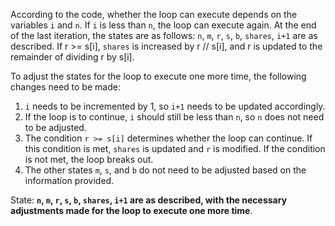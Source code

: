 According to the code, whether the loop can execute depends on the variables `i` and `n`. If `i` is less than `n`, the loop can execute again. At the end of the last iteration, the states are as follows: `n`, `m`, `r`, `s`, `b`, `shares`, `i+1` are as described. If r >= s[i], `shares` is increased by r // s[i], and r is updated to the remainder of dividing r by s[i].

To adjust the states for the loop to execute one more time, the following changes need to be made:
1. `i` needs to be incremented by 1, so `i+1` needs to be updated accordingly.
2. If the loop is to continue, `i` should still be less than `n`, so `n` does not need to be adjusted.
3. The condition `r >= s[i]` determines whether the loop can continue. If this condition is met, `shares` is updated and `r` is modified. If the condition is not met, the loop breaks out.
4. The other states `m`, `s`, and `b` do not need to be adjusted based on the information provided.

State: **`n`, `m`, `r`, `s`, `b`, `shares`, `i+1` are as described, with the necessary adjustments made for the loop to execute one more time**.